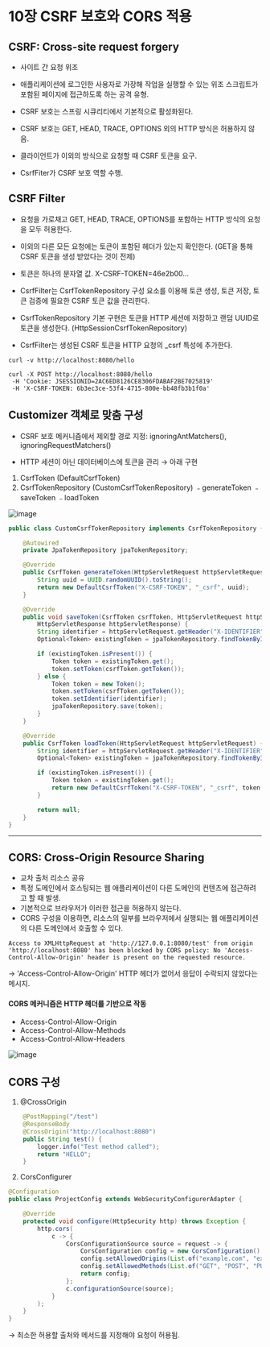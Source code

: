 # 10장 CSRF 보호와 CORS 적용

## CSRF: Cross-site request forgery
- 사이트 간 요청 위조
- 애플리케이션에 로그인한 사용자로 가장해 작업을 실행할 수 있는 위조 스크립트가 포함된 페이지에 접근하도록 하는 공격 유형.

- CSRF 보호는 스프링 시큐리티에서 기본적으로 활성화된다.
- CSRF 보호는 GET, HEAD, TRACE, OPTIONS 외의 HTTP 방식은 허용하지 않음.
- 클라이언트가 이외의 방식으로 요청할 때 CSRF 토큰을 요구.
- CsrfFiter가 CSRF 보호 역할 수행.

## CSRF Filter
- 요청을 가로채고 GET, HEAD, TRACE, OPTIONS를 포함하는 HTTP 방식의 요청을 모두 허용한다.
- 이외의 다른 모든 요청에는 토큰이 포함된 헤더가 있는지 확인한다. (GET을 통해 CSRF 토큰을 생성 받았다는 것이 전제)
- 토큰은 하나의 문자열 값. X-CSRF-TOKEN=46e2b00...

- CsrfFilter는 CsrfTokenRepository 구성 요소를 이용해 토큰 생성, 토큰 저장, 토큰 검증에 필요한 CSRF 토큰 값을 관리한다.
- CsrfTokenRepository 기본 구현은 토큰을 HTTP 세션에 저장하고 랜덤 UUID로 토큰을 생성한다. (HttpSessionCsrfTokenRepository)
- CsrfFilter는 생성된 CSRF 토큰을 HTTP 요청의 _csrf 특성에 추가한다.

```
curl -v http://localhost:8080/hello

curl -X POST http://localhost:8080/hello
 -H 'Cookie: JSESSIONID=2AC6ED8126CE8306FDABAF2BE7025819'
 -H 'X-CSRF-TOKEN: 6b3ec3ce-53f4-4715-800e-bb48fb3b1f0a'
```

## Customizer 객체로 맞춤 구성
- CSRF 보호 메커니즘에서 제외할 경로 지정: ignoringAntMatchers(), ignoringRequestMatchers()

- HTTP 세션이 아닌 데이터베이스에 토큰을 관리 → 아래 구현
1. CsrfToken (DefaultCsrfToken)
2. CsrfTokenRepository (CustomCsrfTokenRepository)
﹣generateToken
﹣saveToken
﹣loadToken

![image](https://github.com/JasonCoffee/spring-security/assets/140817725/bfe2e421-d0bb-4b1e-aa11-8b44a8650f39)

``` java
public class CustomCsrfTokenRepository implements CsrfTokenRepository {

	@Autowired
	private JpaTokenRepository jpaTokenRepository;

	@Override
	public CsrfToken generateToken(HttpServletRequest httpServletRequest) {
		String uuid = UUID.randomUUID().toString();
		return new DefaultCsrfToken("X-CSRF-TOKEN", "_csrf", uuid);
	}

	@Override
	public void saveToken(CsrfToken csrfToken, HttpServletRequest httpServletRequest,
		HttpServletResponse httpServletResponse) {
		String identifier = httpServletRequest.getHeader("X-IDENTIFIER");
		Optional<Token> existingToken = jpaTokenRepository.findTokenByIdentifier(identifier);

		if (existingToken.isPresent()) {
			Token token = existingToken.get();
			token.setToken(csrfToken.getToken());
		} else {
			Token token = new Token();
			token.setToken(csrfToken.getToken());
			token.setIdentifier(identifier);
			jpaTokenRepository.save(token);
		}
	}

	@Override
	public CsrfToken loadToken(HttpServletRequest httpServletRequest) {
		String identifier = httpServletRequest.getHeader("X-IDENTIFIER");
		Optional<Token> existingToken = jpaTokenRepository.findTokenByIdentifier(identifier);

		if (existingToken.isPresent()) {
			Token token = existingToken.get();
			return new DefaultCsrfToken("X-CSRF-TOKEN", "_csrf", token.getToken());
		}

		return null;
	}
}
```

---
## CORS: Cross-Origin Resource Sharing
- 교차 출처 리소스 공유
- 특정 도메인에서 호스팅되는 웹 애플리케이션이 다른 도메인의 컨텐츠에 접근하려고 할 때 발생.
- 기본적으로 브라우저가 이러한 접근을 허용하지 않는다.
- CORS 구성을 이용하면, 리소스의 일부를 브라우저에서 실행되는 웹 애플리케이션의 다른 도메인에서 호출할 수 있다.

```
Access to XMLHttpRequest at 'http://127.0.0.1:8080/test' from origin 'http://localhost:8080' has been blocked by CORS policy: No 'Access-Control-Allow-Origin' header is present on the requested resource.
```
→ 'Access-Control-Allow-Origin' HTTP 헤더가 없어서 응답이 수락되지 않았다는 메시지.

#### CORS 메커니즘은 HTTP 헤더를 기반으로 작동
- Access-Control-Allow-Origin
- Access-Control-Allow-Methods
- Access-Control-Allow-Headers

![image](https://github.com/JasonCoffee/spring-security/assets/140817725/f4159106-4673-480f-bc29-4f3a776604ac)

## CORS 구성
1. @CrossOrigin
```java
	@PostMapping("/test")
	@ResponseBody
	@CrossOrigin("http://localhost:8080")
	public String test() {
		logger.info("Test method called");
		return "HELLO";
	}
```

2. CorsConfigurer
``` java
@Configuration
public class ProjectConfig extends WebSecurityConfigurerAdapter {

	@Override
	protected void configure(HttpSecurity http) throws Exception {
		http.cors(
			c -> {
				CorsConfigurationSource source = request -> {
					CorsConfiguration config = new CorsConfiguration();
					config.setAllowedOrigins(List.of("example.com", "example.org));
					config.setAllowedMethods(List.of("GET", "POST", "PUT", "DELETE"));
					return config;
				};
				c.configurationSource(source);
			}
		);
	}
}
```
→ 최소한 허용할 출처와 메서드를 지정해야 요청이 허용됨.
